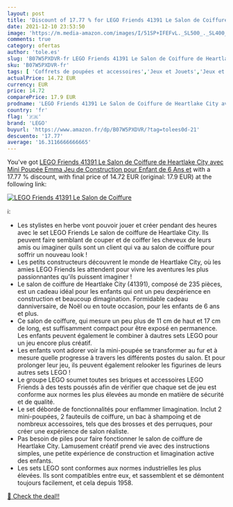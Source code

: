 ```yaml
---
layout: post
title: 'Discount of 17.77 % for LEGO Friends 41391 Le Salon de Coiffure '
date: 2021-12-10 23:53:50
image: 'https://m.media-amazon.com/images/I/51SP+IFEFvL._SL500_._SL400_.jpg'
comments: true
category: ofertas
author: 'tole.es'
slug: 'B07W5PXDVR-fr LEGO Friends 41391 Le Salon de Coiffure de Heartlake City...'
sku: 'B07W5PXDVR-fr'
tags: [ 'Coffrets de poupées et accessoires','Jeux et Jouets','Jeux et jouets','Poupées et accessoires','lego', ]
actualPrice: 14.72 EUR
currency: EUR
price: 14.72
comparePrice: 17.9 EUR
prodname: 'LEGO Friends 41391 Le Salon de Coiffure de Heartlake City avec Mini Poupée Emma Jeu de Construction pour Enfant de 6 Ans et'
country: 'fr'
flag: '🇫🇷'
brand: 'LEGO'
buyurl: 'https://www.amazon.fr/dp/B07W5PXDVR/?tag=tolees0d-21'
descuento: '17.77'
average: '16.3116666666665'
---
```


You've got [LEGO Friends 41391 Le Salon de Coiffure de Heartlake City avec Mini Poupée Emma Jeu de Construction pour Enfant de 6 Ans et](https://www.amazon.fr/dp/B07W5PXDVR/?tag=tolees0d-21) with a  17.77 % discount, with final price of 14.72 EUR (original: 17.9 EUR) at the following link:

[![LEGO Friends 41391 Le Salon de Coiffure ](https://m.media-amazon.com/images/I/51SP+IFEFvL._SL500_._SL400_.jpg)](https://www.amazon.fr/dp/B07W5PXDVR/?tag=tolees0d-21)

ℹ️:

- Les stylistes en herbe vont pouvoir jouer et créer pendant des heures avec le set LEGO Friends Le salon de coiffure de Heartlake City. Ils peuvent faire semblant de couper et de coiffer les cheveux de leurs amis ou imaginer quils sont un client qui va au salon de coiffure pour soffrir un nouveau look !
- Les petits constructeurs découvrent le monde de Heartlake City, où les amies LEGO Friends les attendent pour vivre les aventures les plus passionnantes qu’ils puissent imaginer !
- Le salon de coiffure de Heartlake City (41391), composé de 235 pièces, est un cadeau idéal pour les enfants qui ont un peu dexpérience en construction et beaucoup dimagination. Formidable cadeau danniversaire, de Noël ou en toute occasion, pour les enfants de 6 ans et plus.
- Ce salon de coiffure, qui mesure un peu plus de 11 cm de haut et 17 cm de long, est suffisamment compact pour être exposé en permanence. Les enfants peuvent également le combiner à dautres sets LEGO pour un jeu encore plus créatif.
- Les enfants vont adorer voir la mini-poupée se transformer au fur et à mesure quelle progresse à travers les différents postes du salon. Et pour prolonger leur jeu, ils peuvent également relooker les figurines de leurs autres sets LEGO !
- Le groupe LEGO soumet toutes ses briques et accessoires LEGO Friends à des tests poussés afin de vérifier que chaque set de jeu est conforme aux normes les plus élevées au monde en matière de sécurité et de qualité.
- Le set déborde de fonctionnalités pour enflammer limagination. Inclut 2 mini-poupées, 2 fauteuils de coiffure, un bac à shampoing et de nombreux accessoires, tels que des brosses et des perruques, pour créer une expérience de salon réaliste.
- Pas besoin de piles pour faire fonctionner le salon de coiffure de Heartlake City. Lamusement créatif prend vie avec des instructions simples, une petite expérience de construction et limagination active des enfants.
- Les sets LEGO sont conformes aux normes industrielles les plus élevées. Ils sont compatibles entre eux, et sassemblent et se démontent toujours facilement, et cela depuis 1958.

[🛒 Check the deal!!](https://www.amazon.fr/dp/B07W5PXDVR/?tag=tolees0d-21)
